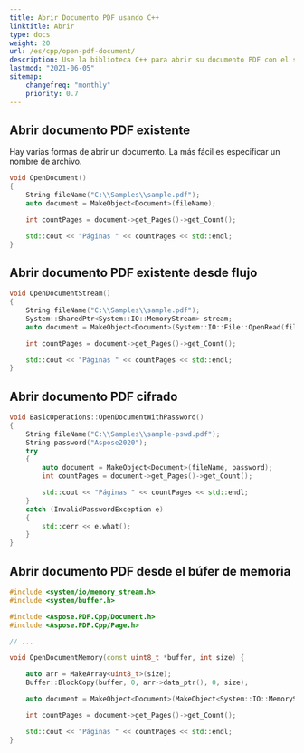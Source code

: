 ```yaml
---
title: Abrir Documento PDF usando C++
linktitle: Abrir
type: docs
weight: 20
url: /es/cpp/open-pdf-document/
description: Use la biblioteca C++ para abrir su documento PDF con el siguiente fragmento de código por Aspose.PDF.
lastmod: "2021-06-05"
sitemap:
    changefreq: "monthly"
    priority: 0.7
---
```


## Abrir documento PDF existente

Hay varias formas de abrir un documento. La más fácil es especificar un nombre de archivo.

```cpp
void OpenDocument()
{
    String fileName("C:\\Samples\\sample.pdf");
    auto document = MakeObject<Document>(fileName);

    int countPages = document->get_Pages()->get_Count();

    std::cout << "Páginas " << countPages << std::endl;
}
```

## Abrir documento PDF existente desde flujo

```cpp
void OpenDocumentStream()
{
    String fileName("C:\\Samples\\sample.pdf");
    System::SharedPtr<System::IO::MemoryStream> stream;
    auto document = MakeObject<Document>(System::IO::File::OpenRead(fileName));

    int countPages = document->get_Pages()->get_Count();

    std::cout << "Páginas " << countPages << std::endl;
}
```

## Abrir documento PDF cifrado

```cpp
void BasicOperations::OpenDocumentWithPassword()
{
    String fileName("C:\\Samples\\sample-pswd.pdf");
    String password("Aspose2020");
    try
    {
        auto document = MakeObject<Document>(fileName, password);
        int countPages = document->get_Pages()->get_Count();

        std::cout << "Páginas " << countPages << std::endl;
    }
    catch (InvalidPasswordException e)
    {
        std::cerr << e.what();
    }
}
```

## Abrir documento PDF desde el búfer de memoria

```cpp
#include <system/io/memory_stream.h>
#include <system/buffer.h>

#include <Aspose.PDF.Cpp/Document.h>
#include <Aspose.PDF.Cpp/Page.h>

// ...

void OpenDocumentMemory(const uint8_t *buffer, int size) {

    auto arr = MakeArray<uint8_t>(size);
    Buffer::BlockCopy(buffer, 0, arr->data_ptr(), 0, size);

    auto document = MakeObject<Document>(MakeObject<System::IO::MemoryStream>(arr));

    int countPages = document->get_Pages()->get_Count();

    std::cout << "Páginas " << countPages << std::endl;
}
```